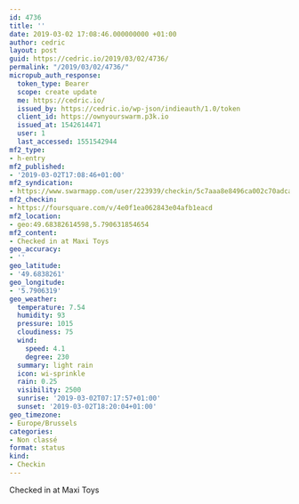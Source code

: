 ```yaml
---
id: 4736
title: ''
date: 2019-03-02 17:08:46.000000000 +01:00
author: cedric
layout: post
guid: https://cedric.io/2019/03/02/4736/
permalink: "/2019/03/02/4736/"
micropub_auth_response:
  token_type: Bearer
  scope: create update
  me: https://cedric.io/
  issued_by: https://cedric.io/wp-json/indieauth/1.0/token
  client_id: https://ownyourswarm.p3k.io
  issued_at: 1542614471
  user: 1
  last_accessed: 1551542944
mf2_type:
- h-entry
mf2_published:
- '2019-03-02T17:08:46+01:00'
mf2_syndication:
- https://www.swarmapp.com/user/223939/checkin/5c7aaa8e8496ca002c70adca
mf2_checkin:
- https://foursquare.com/v/4e0f1ea062843e04afb1eacd
mf2_location:
- geo:49.68382614598,5.790631854654
mf2_content:
- Checked in at Maxi Toys
geo_accuracy:
- ''
geo_latitude:
- '49.6838261'
geo_longitude:
- '5.7906319'
geo_weather:
  temperature: 7.54
  humidity: 93
  pressure: 1015
  cloudiness: 75
  wind:
    speed: 4.1
    degree: 230
  summary: light rain
  icon: wi-sprinkle
  rain: 0.25
  visibility: 2500
  sunrise: '2019-03-02T07:17:57+01:00'
  sunset: '2019-03-02T18:20:04+01:00'
geo_timezone:
- Europe/Brussels
categories:
- Non classé
format: status
kind:
- Checkin
---
```

Checked in at Maxi Toys